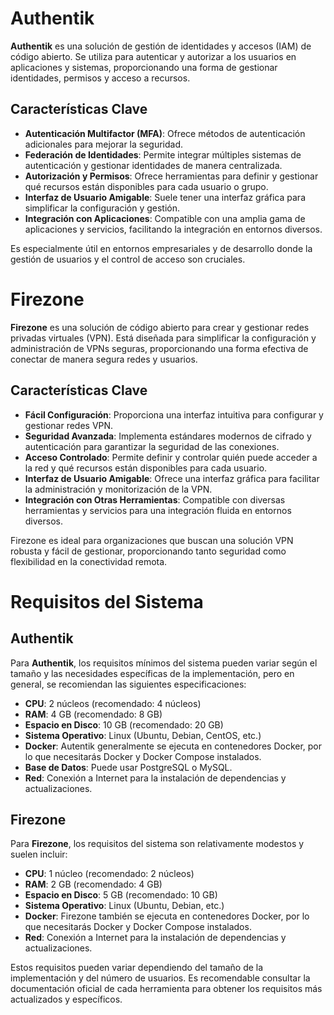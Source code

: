 # Authentik

**Authentik** es una solución de gestión de identidades y accesos (IAM) de código abierto. Se utiliza para autenticar y autorizar a los usuarios en aplicaciones y sistemas, proporcionando una forma de gestionar identidades, permisos y acceso a recursos.

## Características Clave

- **Autenticación Multifactor (MFA)**: Ofrece métodos de autenticación adicionales para mejorar la seguridad.
- **Federación de Identidades**: Permite integrar múltiples sistemas de autenticación y gestionar identidades de manera centralizada.
- **Autorización y Permisos**: Ofrece herramientas para definir y gestionar qué recursos están disponibles para cada usuario o grupo.
- **Interfaz de Usuario Amigable**: Suele tener una interfaz gráfica para simplificar la configuración y gestión.
- **Integración con Aplicaciones**: Compatible con una amplia gama de aplicaciones y servicios, facilitando la integración en entornos diversos.

Es especialmente útil en entornos empresariales y de desarrollo donde la gestión de usuarios y el control de acceso son cruciales.


# Firezone

**Firezone** es una solución de código abierto para crear y gestionar redes privadas virtuales (VPN). Está diseñada para simplificar la configuración y administración de VPNs seguras, proporcionando una forma efectiva de conectar de manera segura redes y usuarios.

## Características Clave

- **Fácil Configuración**: Proporciona una interfaz intuitiva para configurar y gestionar redes VPN.
- **Seguridad Avanzada**: Implementa estándares modernos de cifrado y autenticación para garantizar la seguridad de las conexiones.
- **Acceso Controlado**: Permite definir y controlar quién puede acceder a la red y qué recursos están disponibles para cada usuario.
- **Interfaz de Usuario Amigable**: Ofrece una interfaz gráfica para facilitar la administración y monitorización de la VPN.
- **Integración con Otras Herramientas**: Compatible con diversas herramientas y servicios para una integración fluida en entornos diversos.

Firezone es ideal para organizaciones que buscan una solución VPN robusta y fácil de gestionar, proporcionando tanto seguridad como flexibilidad en la conectividad remota.

# Requisitos del Sistema

## Authentik

Para **Authentik**, los requisitos mínimos del sistema pueden variar según el tamaño y las necesidades específicas de la implementación, pero en general, se recomiendan las siguientes especificaciones:

- **CPU**: 2 núcleos (recomendado: 4 núcleos)
- **RAM**: 4 GB (recomendado: 8 GB)
- **Espacio en Disco**: 10 GB (recomendado: 20 GB)
- **Sistema Operativo**: Linux (Ubuntu, Debian, CentOS, etc.)
- **Docker**: Autentik generalmente se ejecuta en contenedores Docker, por lo que necesitarás Docker y Docker Compose instalados.
- **Base de Datos**: Puede usar PostgreSQL o MySQL.
- **Red**: Conexión a Internet para la instalación de dependencias y actualizaciones.

## Firezone

Para **Firezone**, los requisitos del sistema son relativamente modestos y suelen incluir:

- **CPU**: 1 núcleo (recomendado: 2 núcleos)
- **RAM**: 2 GB (recomendado: 4 GB)
- **Espacio en Disco**: 5 GB (recomendado: 10 GB)
- **Sistema Operativo**: Linux (Ubuntu, Debian, etc.)
- **Docker**: Firezone también se ejecuta en contenedores Docker, por lo que necesitarás Docker y Docker Compose instalados.
- **Red**: Conexión a Internet para la instalación de dependencias y actualizaciones.

Estos requisitos pueden variar dependiendo del tamaño de la implementación y del número de usuarios. Es recomendable consultar la documentación oficial de cada herramienta para obtener los requisitos más actualizados y específicos.
